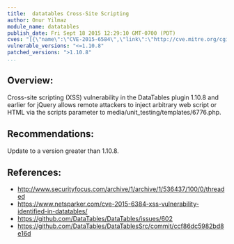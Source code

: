 ```yaml
---
title:  datatables Cross-Site Scripting
author: Onur Yilmaz
module_name: datatables
publish_date: Fri Sept 18 2015 12:29:10 GMT-0700 (PDT)
cves: "[{\"name\":\"CVE-2015-6584\",\"link\":\"http://cve.mitre.org/cgi-bin/cvename.cgi?name=CVE-2015-6584\"}]"
vulnerable_versions: "<=1.10.8"
patched_versions: ">1.10.8"
...
```


## Overview:
Cross-site scripting (XSS) vulnerability in the DataTables plugin 1.10.8 and earlier for jQuery allows remote attackers to inject arbitrary web script or HTML via the scripts parameter to media/unit_testing/templates/6776.php.

## Recommendations:
Update to a version greater than 1.10.8.

## References:
- http://www.securityfocus.com/archive/1/archive/1/536437/100/0/threaded
- https://www.netsparker.com/cve-2015-6384-xss-vulnerability-identified-in-datatables/
- https://github.com/DataTables/DataTables/issues/602
- https://github.com/DataTables/DataTablesSrc/commit/ccf86dc5982bd8e16d